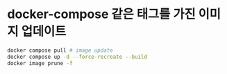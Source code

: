 # docker-compose 같은 태그를 가진 이미지 업데이트

```sh
docker compose pull # image update
docker compose up -d --force-recreate --build
docker image prune -f
```
